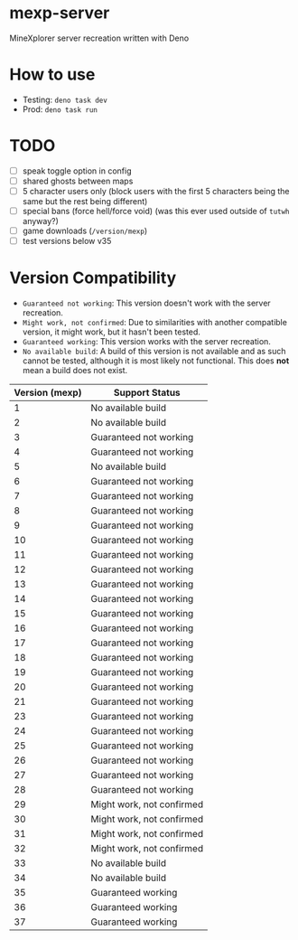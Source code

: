# mexp-server
MineXplorer server recreation written with Deno

# How to use
- Testing: `deno task dev`
- Prod: `deno task run`

# TODO
- [ ] speak toggle option in config
- [ ] shared ghosts between maps
- [ ] 5 character users only (block users with the first 5 characters being the same but the rest being different)
- [ ] special bans (force hell/force void) (was this ever used outside of `tutwh` anyway?)
- [ ] game downloads (`/version/mexp`)
- [ ] test versions below v35

# Version Compatibility
* `Guaranteed not working`: This version doesn't work with the server recreation.
* `Might work, not confirmed`: Due to similarities with another compatible version, it might work, but it hasn't been tested.
* `Guaranteed working`: This version works with the server recreation.
* `No available build`: A build of this version is not available and as such cannot be tested, although it is most likely not functional. This does **not** mean a build does not exist.

| Version (mexp) | Support Status            |
| -------------- | ------------------------- |
| 1              | No available build        |
| 2              | No available build        |
| 3              | Guaranteed not working    |
| 4              | Guaranteed not working    |
| 5              | No available build        |
| 6              | Guaranteed not working    |
| 7              | Guaranteed not working    |
| 8              | Guaranteed not working    |
| 9              | Guaranteed not working    |
| 10             | Guaranteed not working    |
| 11             | Guaranteed not working    |
| 12             | Guaranteed not working    |
| 13             | Guaranteed not working    |
| 14             | Guaranteed not working    |
| 15             | Guaranteed not working    |
| 16             | Guaranteed not working    |
| 17             | Guaranteed not working    |
| 18             | Guaranteed not working    |
| 19             | Guaranteed not working    |
| 20             | Guaranteed not working    |
| 21             | Guaranteed not working    |
| 23             | Guaranteed not working    |
| 24             | Guaranteed not working    |
| 25             | Guaranteed not working    |
| 26             | Guaranteed not working    |
| 27             | Guaranteed not working    |
| 28             | Guaranteed not working    |
| 29             | Might work, not confirmed |
| 30             | Might work, not confirmed |
| 31             | Might work, not confirmed |
| 32             | Might work, not confirmed |
| 33             | No available build        |
| 34             | No available build        |
| 35             | Guaranteed working        |
| 36             | Guaranteed working        |
| 37             | Guaranteed working        |